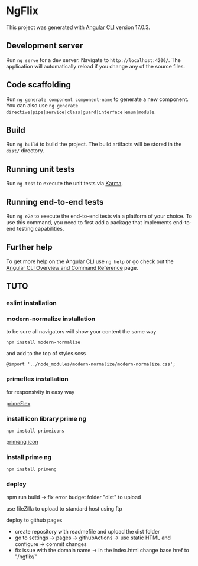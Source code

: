 # NgFlix

This project was generated with [Angular CLI](https://github.com/angular/angular-cli) version 17.0.3.

## Development server

Run `ng serve` for a dev server. Navigate to `http://localhost:4200/`. The application will automatically reload if you change any of the source files.

## Code scaffolding

Run `ng generate component component-name` to generate a new component. You can also use `ng generate directive|pipe|service|class|guard|interface|enum|module`.

## Build

Run `ng build` to build the project. The build artifacts will be stored in the `dist/` directory.

## Running unit tests

Run `ng test` to execute the unit tests via [Karma](https://karma-runner.github.io).

## Running end-to-end tests

Run `ng e2e` to execute the end-to-end tests via a platform of your choice. To use this command, you need to first add a package that implements end-to-end testing capabilities.

## Further help

To get more help on the Angular CLI use `ng help` or go check out the [Angular CLI Overview and Command Reference](https://angular.io/cli) page.

## TUTO

### eslint installation

### modern-normalize installation

to be sure all navigators will show your content the same way

`npm install modern-normalize`

and add to the top of styles.scss

`@import '../node_modules/modern-normalize/modern-normalize.css';`

### primeflex installation

for responsivity in easy way

[primeFlex](https://primeflex.org/installation)

### install icon library prime ng

`npm install primeicons`

[primeng icon](https://primeng.org/icons)


### install prime ng

`npm install primeng`


### deploy

npm run build -> fix error budget
folder "dist" to upload

use fileZilla to upload to standard host using ftp

deploy to github pages

- create repository with readmefile and upload the dist folder
- go to settings -> pages -> githubActions -> use static HTML and configure -> commit changes
- fix issue with the domain name -> in the index.html change base href to "/ngflix/"
